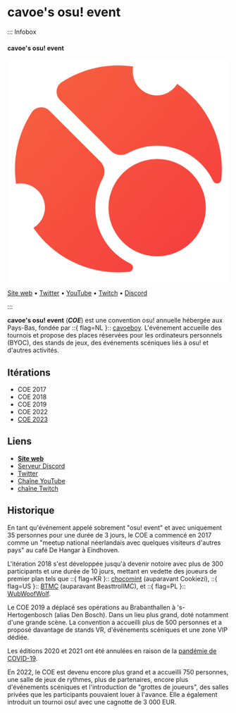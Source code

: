 # cavoe's osu! event

::: Infobox

<!-- lint ignore heading-increment -->

#### cavoe's osu! event

![logo COE](img/logo.png)

[Site web](https://cavoeboy.com/) • [Twitter](https://twitter.com/CavoesOsuEvent) • [YouTube](https://www.youtube.com/@coevent) • [Twitch](https://www.twitch.tv/coevent) • [Discord](https://discord.com/invite/d6ru6PVcSY)

:::

**cavoe's osu! event** (***COE***) est une convention osu! annuelle hébergée aux Pays-Bas, fondée par ::{ flag=NL }:: [cavoeboy](https://osu.ppy.sh/users/7361815). L'événement accueille des tournois et propose des places réservées pour les ordinateurs personnels (BYOC), des stands de jeux, des événements scéniques liés à osu! et d'autres activités.

## Itérations

- COE 2017
- COE 2018
- COE 2019
- COE 2022
- [COE 2023](2023)

## Liens

- **[Site web](https://cavoeboy.com/)**
- [Serveur Discord](https://discord.com/invite/d6ru6PVcSY)
- [Twitter](https://twitter.com/CavoesOsuEvent)
- [Chaîne YouTube](https://www.youtube.com/@coevent)
- [chaîne Twitch](https://www.twitch.tv/coevent)

## Historique

En tant qu'événement appelé sobrement "osu! event" et avec uniquement 35 personnes pour une durée de 3 jours, le COE a commencé en 2017 comme un "meetup national néerlandais avec quelques visiteurs d'autres pays" au café De Hangar à Eindhoven.

L'itération 2018 s'est développée jusqu'à devenir notoire avec plus de 300 participants et une durée de 10 jours, mettant en vedette des joueurs de premier plan tels que ::{ flag=KR }:: [chocomint](https://osu.ppy.sh/users/124493) (auparavant Cookiezi), ::{ flag=US }:: [BTMC](https://osu.ppy.sh/users/3171691) (auparavant BeasttrollMC), et ::{ flag=PL }:: [WubWoofWolf](https://osu.ppy.sh/users/39828).

Le COE 2019 a déplacé ses opérations au Brabanthallen à 's-Hertogenbosch (alias Den Bosch). Dans un lieu plus grand, doté notamment d'une grande scène. La convention a accueilli plus de 500 personnes et a proposé davantage de stands VR, d'événements scéniques et une zone VIP dédiée.

Les éditions 2020 et 2021 ont été annulées en raison de la [pandémie de COVID-19](https://fr.wikipedia.org/wiki/Pand%C3%A9mie_de_Covid-19).

En 2022, le COE est devenu encore plus grand et a accueilli 750 personnes, une salle de jeux de rythmes, plus de partenaires, encore plus d'événements scéniques et l'introduction de "grottes de joueurs", des salles privées que les participants pouvaient louer à l'avance. Elle a également introduit un tournoi osu! avec une cagnotte de 3 000 EUR.
